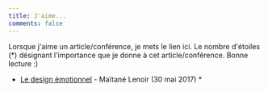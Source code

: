 ```yaml
---
title: J'aime...
comments: false
---
```

Lorsque j'aime un article/conférence, je mets le lien ici. Le nombre d'étoiles (*) désignant l'importance que je donne à cet article/conférence. Bonne lecture :)

* [Le design émotionnel](https://perspectives.design/emotion-et-design-le-couple-ideal/) - Maïtané Lenoir (30 mai 2017) *
